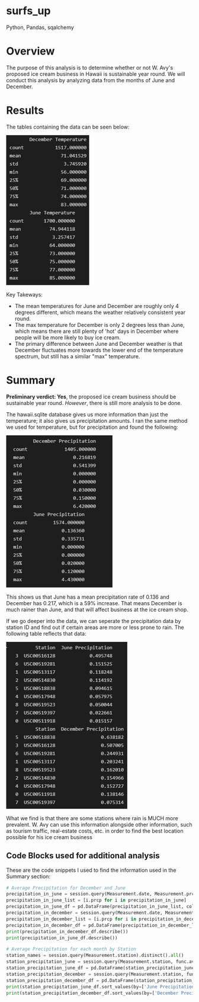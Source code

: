 # surfs_up

Python, Pandas, sqalchemy

# Overview

The purpose of this analysis is to determine whether or not W. Avy's proposed ice cream business in Hawaii is sustainable year round. We will conduct this analysis by analyzing data from the months of June and December. 

# Results

The tables containing the data can be seen below:

![tables](/Resources/describe_tables.png)

Key Takeways: 
- The mean temperatures for June and December are roughly only 4 degrees different, which means the weather relatively consistent year round.
- The max temperature for December is only 2 degrees less than June, which means there are still plenty of 'hot' days in December where people will be more likely to buy ice cream.
- The primary difference between June and December weather is that December fluctuates more towards the lower end of the temperature spectrum, but still has a similar "max" temperature. 

# Summary

**Preliminary verdict: Yes**, the proposed ice cream business should be sustainable year round. *However*, there is still more analysis to be done.

The hawaii.sqlite database gives us more information than just the temperature; it also gives us precipitation amounts. I ran the same method we used for temperature, but for precipitation and found the following:

![precipitation](/Resources/precipitation_tables.png)

This shows us that June has a mean precipitation rate of 0.136 and December has 0.217, which is a 59% increase. That means December is much rainer than June, and that will affect business at the ice cream shop. 

If we go deeper into the data, we can seperate the precipitation data by station ID and find out if certain areas are more or less prone to rain. The following table reflects that data:

![stations](/Resources/precipitation_by_station.png)

What we find is that there are some stations where rain is MUCH more prevalent. W. Avy can use this information alongside other information, such as tourism traffic, real-estate costs, etc. in order to find the best location possible for his ice cream business

## Code Blocks used for additional analysis
These are the code snippets I used to find the information used in the Summary section:

```python
# Average Precipitation for December and June
precipitation_in_june = session.query(Measurement.date, Measurement.prcp).filter(extract('month', Measurement.date) == 6).all()
precipitation_in_june_list = [i.prcp for i in precipitation_in_june]
precipitation_in_june_df = pd.DataFrame(precipitation_in_june_list, columns=['June Precipitation'])
precipitation_in_december = session.query(Measurement.date, Measurement.prcp).filter(extract('month', Measurement.date) == 12).all()
precipitation_in_december_list = [i.prcp for i in precipitation_in_december]
precipitation_in_december_df = pd.DataFrame(precipitation_in_december_list, columns=['December Precipitation'])
print(precipitation_in_december_df.describe())
print(precipitation_in_june_df.describe())
```

```python
# Average Precipitation for each month by Station
station_names = session.query(Measurement.station).distinct().all()
station_precipitation_june = session.query(Measurement.station, func.avg(Measurement.prcp)).filter(extract('month', Measurement.date) == 6).group_by(Measurement.station).all()
station_precipitation_june_df = pd.DataFrame(station_precipitation_june, columns=['Station', 'June Precipitation'])
station_precipitation_december = session.query(Measurement.station, func.avg(Measurement.prcp)).filter(extract('month', Measurement.date) == 12).group_by(Measurement.station).all()
station_precipitation_december_df = pd.DataFrame(station_precipitation_december, columns=['Station', 'December Precipitation'])
print(station_precipitation_june_df.sort_values(by=['June Precipitation'], ascending=False))
print(station_precipitation_december_df.sort_values(by=['December Precipitation'], ascending=False))
```
